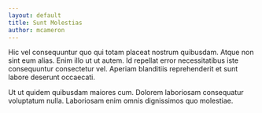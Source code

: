 ```yaml
---
layout: default
title: Sunt Molestias
author: mcameron
---
```


Hic vel consequuntur quo qui totam placeat nostrum quibusdam. Atque non sint eum alias. Enim illo ut ut autem. Id repellat error necessitatibus iste consequuntur consectetur vel. Aperiam blanditiis reprehenderit et sunt labore deserunt occaecati.

Ut ut quidem quibusdam maiores cum. Dolorem laboriosam consequatur voluptatum nulla. Laboriosam enim omnis dignissimos quo molestiae.
